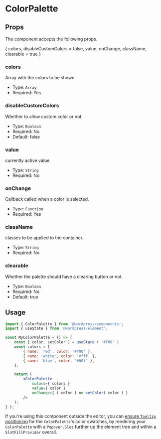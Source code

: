 # ColorPalette

## Props

The component accepts the following props.

{ colors, disableCustomColors = false, value, onChange, className, clearable = true }

### colors

Array with the colors to be shown.

-   Type: `Array`
-   Required: Yes

### disableCustomColors

Whether to allow custom color or not.

-   Type: `Boolean`
-   Required: No
-   Default: false

### value

currently active value

-   Type: `String`
-   Required: No

### onChange

Callback called when a color is selected.

-   Type: `Function`
-   Required: Yes

### className

classes to be applied to the container.

-   Type: `String`
-   Required: No

### clearable

Whether the palette should have a clearing button or not.

-   Type: `Boolean`
-   Required: No
-   Default: true

## Usage

```jsx
import { ColorPalette } from '@wordpress/components';
import { useState } from '@wordpress/element';

const MyColorPalette = () => {
	const [ color, setColor ] = useState ( '#f00' )
	const colors = [
		{ name: 'red', color: '#f00' },
		{ name: 'white', color: '#fff' },
		{ name: 'blue', color: '#00f' },
	];

	return (
		<ColorPalette
			colors={ colors }
			value={ color }
			onChange={ ( color ) => setColor( color ) }
		/>
	);
} );
```

If you're using this component outside the editor, you can
[ensure `Tooltip` positioning](/packages/components/README.md#popovers-and-tooltips)
for the `ColorPalette`'s color swatches, by rendering your `ColorPalette` with a
`Popover.Slot` further up the element tree and within a
`SlotFillProvider` overall.

